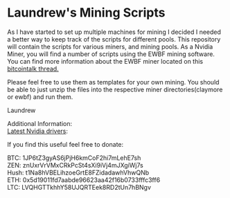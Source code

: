 # Laundrew's Mining Scripts

As I have started to set up multiple machines for mining I decided I needed a better way to keep track of the scripts for different pools. This repository will contain the scripts for various miners, and mining pools. As a Nvidia Miner, you will find a number of scripts using the EWBF mining software. You can find more information about the EWBF miner located on this <a href="https://bitcointalk.org/index.php?topic=1707546.0"> bitcointalk thread.</a>

Please feel free to use them as templates for your own mining.  You should be able to just unzip the files into the respective miner directories(claymore or ewbf) and run them.

Laundrew

Additional Information:<br>
<a href="http://www.nvidia.com/Download/index.aspx">Latest Nvidia drivers</a>:


If you find this useful feel free to donate:

BTC: 1JP6tZ3gyAS6jPjH6kmCoF2hi7mLehE7sh<br>
ZEN: znUxrVrVMxCRkPcSt4sXi9iVj4mJXgiWj7s<br>
Hush: t1Na8hVBELihzoeGrtE8FZidadawhVhwQNb<br>
ETH: 0x5d19011fd7aabde96623aa42f16b0733fffc3ff6<br>
LTC: LVQHGTTkhhY58UJQRTEek8RD2tUn7hBNgv<br>


